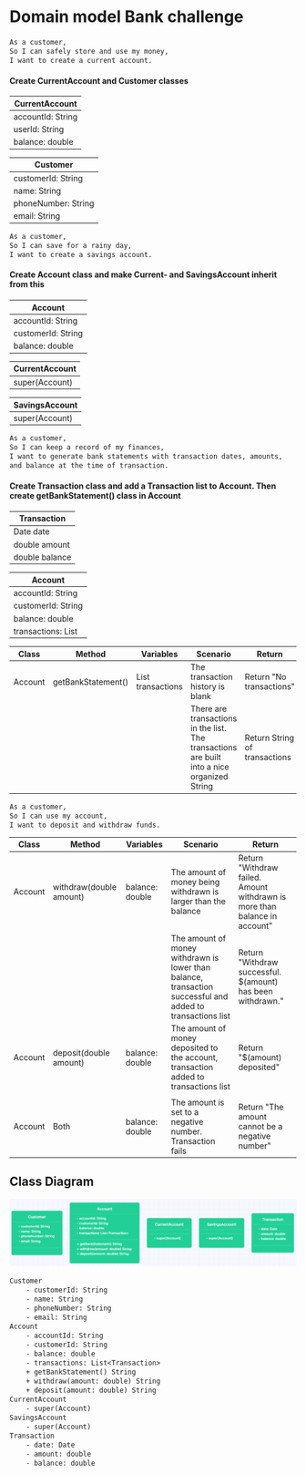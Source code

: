 # Domain model Bank challenge
```
As a customer,
So I can safely store and use my money,
I want to create a current account.
```
#### Create CurrentAccount and Customer classes
| CurrentAccount    |
|-------------------|
| accountId: String |
| userId: String    |
| balance: double   |

| Customer            |
|---------------------|
| customerId: String  |
| name: String        |
| phoneNumber: String |
| email: String       |

```
As a customer,
So I can save for a rainy day,
I want to create a savings account.
```

#### Create Account class and make Current- and SavingsAccount inherit from this
| Account            |
|--------------------|
| accountId: String  |
| customerId: String |
| balance: double    |

| CurrentAccount |
|----------------|
| super(Account) |

| SavingsAccount |
|----------------|
| super(Account) |

```
As a customer,
So I can keep a record of my finances,
I want to generate bank statements with transaction dates, amounts, and balance at the time of transaction.
```
#### Create Transaction class and add a Transaction list to Account. Then create getBankStatement() class in Account
| Transaction    |
|----------------|
| Date date      |
| double amount  |
| double balance |

| Account                         |
|---------------------------------|
| accountId: String               |
| customerId: String              |
| balance: double                 |
| transactions: List<Transaction> |

| Class   | Method             | Variables                      | Scenario                                                                                    | Return                        |
|---------|--------------------|--------------------------------|---------------------------------------------------------------------------------------------|-------------------------------|
| Account | getBankStatement() | List<Transaction> transactions | The transaction history is blank                                                            | Return "No transactions"      |
|         |                    |                                | There are transactions in the list. The transactions are built into a nice organized String | Return String of transactions |
```
As a customer,
So I can use my account,
I want to deposit and withdraw funds.
```
| Class   | Method                  | Variables       | Scenario                                                                                                   | Return                                                                     |
|---------|-------------------------|-----------------|------------------------------------------------------------------------------------------------------------|----------------------------------------------------------------------------|
| Account | withdraw(double amount) | balance: double | The amount of money being withdrawn is larger than the balance                                             | Return "Withdraw failed. Amount withdrawn is more than balance in account" |
|         |                         |                 | The amount of money withdrawn is lower than balance, transaction successful and added to transactions list | Return "Withdraw successful. $(amount) has been withdrawn."                |
| Account | deposit(double amount)  | balance: double | The amount of money deposited to the account, transaction added to transactions list                       | Return "$(amount) deposited"                                               |
|         |                         |                 |                                                                                                            |                                                                            |
| Account | Both                    | balance: double | The amount is set to a negative number. Transaction fails                                                  | Return "The amount cannot be a negative number"                            |


## Class Diagram
![](assets/class-diagram.png)
```
Customer
	- customerId: String
	- name: String
	- phoneNumber: String
	- email: String
Account
	- accountId: String
	- customerId: String
	- balance: double
	- transactions: List<Transaction>
	+ getBankStatement() String
	+ withdraw(amount: double) String
	+ deposit(amount: double) String
CurrentAccount
	- super(Account)
SavingsAccount
	- super(Account)
Transaction
	- date: Date
	- amount: double
	- balance: double
```